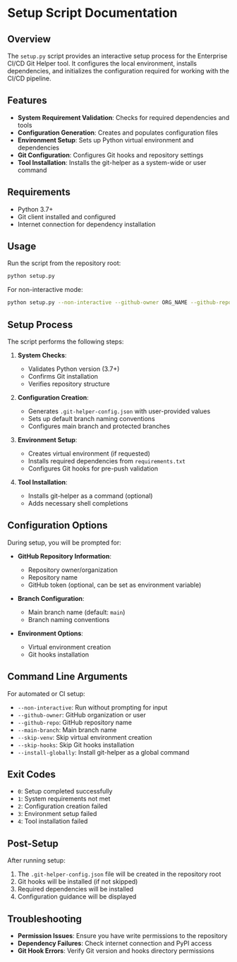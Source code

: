 # Setup Script Documentation

## Overview

The `setup.py` script provides an interactive setup process for the Enterprise CI/CD Git Helper tool. It configures the local environment, installs dependencies, and initializes the configuration required for working with the CI/CD pipeline.

## Features

- **System Requirement Validation**: Checks for required dependencies and tools
- **Configuration Generation**: Creates and populates configuration files
- **Environment Setup**: Sets up Python virtual environment and dependencies
- **Git Configuration**: Configures Git hooks and repository settings
- **Tool Installation**: Installs the git-helper as a system-wide or user command

## Requirements

- Python 3.7+
- Git client installed and configured
- Internet connection for dependency installation

## Usage

Run the script from the repository root:

```bash
python setup.py
```

For non-interactive mode:

```bash
python setup.py --non-interactive --github-owner ORG_NAME --github-repo REPO_NAME
```

## Setup Process

The script performs the following steps:

1. **System Checks**:
   - Validates Python version (3.7+)
   - Confirms Git installation
   - Verifies repository structure

2. **Configuration Creation**:
   - Generates `.git-helper-config.json` with user-provided values
   - Sets up default branch naming conventions
   - Configures main branch and protected branches

3. **Environment Setup**:
   - Creates virtual environment (if requested)
   - Installs required dependencies from `requirements.txt`
   - Configures Git hooks for pre-push validation

4. **Tool Installation**:
   - Installs git-helper as a command (optional)
   - Adds necessary shell completions

## Configuration Options

During setup, you will be prompted for:

- **GitHub Repository Information**:
  - Repository owner/organization
  - Repository name
  - GitHub token (optional, can be set as environment variable)

- **Branch Configuration**:
  - Main branch name (default: `main`)
  - Branch naming conventions

- **Environment Options**:
  - Virtual environment creation
  - Git hooks installation

## Command Line Arguments

For automated or CI setup:

- `--non-interactive`: Run without prompting for input
- `--github-owner`: GitHub organization or user
- `--github-repo`: GitHub repository name
- `--main-branch`: Main branch name
- `--skip-venv`: Skip virtual environment creation
- `--skip-hooks`: Skip Git hooks installation
- `--install-globally`: Install git-helper as a global command

## Exit Codes

- `0`: Setup completed successfully
- `1`: System requirements not met
- `2`: Configuration creation failed
- `3`: Environment setup failed
- `4`: Tool installation failed

## Post-Setup

After running setup:

1. The `.git-helper-config.json` file will be created in the repository root
2. Git hooks will be installed (if not skipped)
3. Required dependencies will be installed
4. Configuration guidance will be displayed

## Troubleshooting

- **Permission Issues**: Ensure you have write permissions to the repository
- **Dependency Failures**: Check internet connection and PyPI access
- **Git Hook Errors**: Verify Git version and hooks directory permissions
